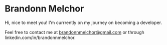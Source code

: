 # Brandonn Melchor

Hi, nice to meet you! I'm currrently on my journey on becoming a developer.

Feel free to contact me at brandonnmelchor@gmail.com or through linkedin.com/in/brandonnmelchor.
